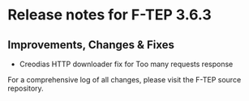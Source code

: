 # Release notes for F-TEP 3.6.3

## Improvements, Changes &amp; Fixes

* Creodias HTTP downloader fix for Too many requests response

For a comprehensive log of all changes, please visit the F-TEP source
repository.
